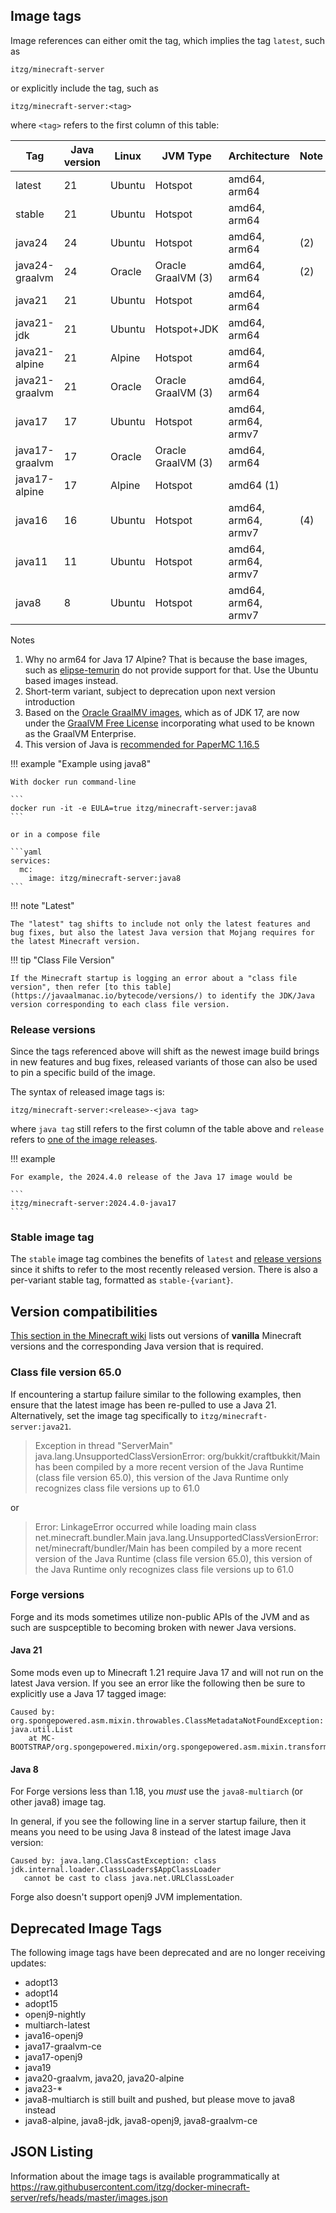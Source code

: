 ## Image tags

Image references can either omit the tag, which implies the tag `latest`, such as

    itzg/minecraft-server

or explicitly include the tag, such as

    itzg/minecraft-server:<tag>

where `<tag>` refers to the first column of this table:

| Tag            | Java version | Linux  | JVM Type           | Architecture        | Note |
|----------------|--------------|--------|--------------------|---------------------|------|
| latest         | 21           | Ubuntu | Hotspot            | amd64, arm64        |      |
| stable         | 21           | Ubuntu | Hotspot            | amd64, arm64        |      |
| java24         | 24           | Ubuntu | Hotspot            | amd64, arm64        | (2)  |
| java24-graalvm | 24           | Oracle | Oracle GraalVM (3) | amd64, arm64        | (2)  |   
| java21         | 21           | Ubuntu | Hotspot            | amd64, arm64        |      |
| java21-jdk     | 21           | Ubuntu | Hotspot+JDK        | amd64, arm64        |      |
| java21-alpine  | 21           | Alpine | Hotspot            | amd64, arm64        |      |
| java21-graalvm | 21           | Oracle | Oracle GraalVM (3) | amd64, arm64        |      |   
| java17         | 17           | Ubuntu | Hotspot            | amd64, arm64, armv7 |      |
| java17-graalvm | 17           | Oracle | Oracle GraalVM (3) | amd64, arm64        |      |   
| java17-alpine  | 17           | Alpine | Hotspot            | amd64  (1)          |      |
| java16         | 16           | Ubuntu | Hotspot            | amd64, arm64, armv7 | (4)  |
| java11         | 11           | Ubuntu | Hotspot            | amd64, arm64, armv7 |      |
| java8          | 8            | Ubuntu | Hotspot            | amd64, arm64, armv7 |      |

Notes

1. Why no arm64 for Java 17 Alpine? That is because the base images, such as [elipse-temurin](https://hub.docker.com/_/eclipse-temurin/tags?page=&page_size=&ordering=&name=17-jre-alpine) do not provide support for that. Use the Ubuntu based images instead.
2. Short-term variant, subject to deprecation upon next version introduction
3. Based on the [Oracle GraalMV images](https://blogs.oracle.com/java/post/new-oracle-graalvm-container-images), which as of JDK 17, are now under the [GraalVM Free License](https://blogs.oracle.com/java/post/graalvm-free-license) incorporating what used to be known as the GraalVM Enterprise.
4. This version of Java is [recommended for PaperMC 1.16.5](https://docs.papermc.io/paper/getting-started/#requirements)

!!! example "Example using java8"

    With docker run command-line
    
    ```
    docker run -it -e EULA=true itzg/minecraft-server:java8
    ```
    
    or in a compose file
    
    ```yaml
    services:
      mc:
        image: itzg/minecraft-server:java8
    ```

!!! note "Latest"

    The "latest" tag shifts to include not only the latest features and bug fixes, but also the latest Java version that Mojang requires for the latest Minecraft version.

!!! tip "Class File Version"

    If the Minecraft startup is logging an error about a "class file version", then refer [to this table](https://javaalmanac.io/bytecode/versions/) to identify the JDK/Java version corresponding to each class file version.

### Release versions

Since the tags referenced above will shift as the newest image build brings in new features and bug fixes, released variants of those can also be used to pin a specific build of the image.

The syntax of released image tags is:

    itzg/minecraft-server:<release>-<java tag>

where `java tag` still refers to the first column of the table above and `release` refers to [one of the image releases](https://github.com/itzg/docker-minecraft-server/releases).

!!! example

    For example, the 2024.4.0 release of the Java 17 image would be
    
    ```
    itzg/minecraft-server:2024.4.0-java17
    ```

### Stable image tag

The `stable` image tag combines the benefits of `latest` and [release versions](#release-versions) since it shifts to refer to the most recently released version. There is also a per-variant stable tag, formatted as `stable-{variant}`.

## Version compatibilities

[This section in the Minecraft wiki](https://minecraft.wiki/w/Tutorials/Update_Java#Why_update?) lists out versions of **vanilla** Minecraft versions and the corresponding Java version that is required.

### Class file version 65.0

If encountering a startup failure similar to the following examples, then ensure that the latest image has been re-pulled to use a Java 21. Alternatively, set the image tag specifically to `itzg/minecraft-server:java21`.

> Exception in thread "ServerMain" java.lang.UnsupportedClassVersionError: org/bukkit/craftbukkit/Main has been compiled by a more recent version of the Java Runtime (class file version 65.0), this version of the Java Runtime only recognizes class file versions up to 61.0

or

> Error: LinkageError occurred while loading main class net.minecraft.bundler.Main
java.lang.UnsupportedClassVersionError: net/minecraft/bundler/Main has been compiled by a more recent version of the Java Runtime (class file version 65.0), this version of the Java Runtime only recognizes class file versions up to 61.0


### Forge versions

Forge and its mods sometimes utilize non-public APIs of the JVM and as such are suspceptible to becoming broken with newer Java versions.

#### Java 21

Some mods even up to Minecraft 1.21 require Java 17 and will not run on the latest Java version. If you see an error like the following then be sure to explicitly use a Java 17 tagged image:

```
Caused by: org.spongepowered.asm.mixin.throwables.ClassMetadataNotFoundException: java.util.List
	at MC-BOOTSTRAP/org.spongepowered.mixin/org.spongepowered.asm.mixin.transformer.MixinPreProcessorStandard.transformMethod(MixinPreProcessorStandard.java:754)
```

#### Java 8

For Forge versions less than 1.18, you _must_ use the `java8-multiarch` (or other java8) image tag.

In general, if you see the following line in a server startup failure, then it means you need to be using Java 8 instead of the latest image Java version:

```
Caused by: java.lang.ClassCastException: class jdk.internal.loader.ClassLoaders$AppClassLoader 
   cannot be cast to class java.net.URLClassLoader
```

Forge also doesn't support openj9 JVM implementation.

## Deprecated Image Tags

The following image tags have been deprecated and are no longer receiving updates:

- adopt13
- adopt14
- adopt15
- openj9-nightly
- multiarch-latest
- java16-openj9
- java17-graalvm-ce
- java17-openj9
- java19
- java20-graalvm, java20, java20-alpine
- java23-*
- java8-multiarch is still built and pushed, but please move to java8 instead
- java8-alpine, java8-jdk, java8-openj9, java8-graalvm-ce

## JSON Listing

Information about the image tags is available programmatically at <https://raw.githubusercontent.com/itzg/docker-minecraft-server/refs/heads/master/images.json>